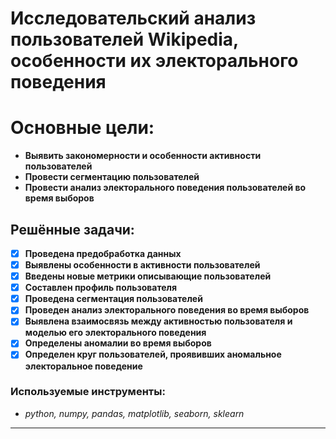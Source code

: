 # Исследовательский анализ пользователей Wikipedia, особенности их электорального поведения
# Основные цели:
* **Выявить закономерности и особенности активности пользователей**
* **Провести сегментацию пользователей**
* **Провести анализ электорального поведения пользователей во время выборов**
 ## Решённые задачи:
 - [x] **Проведена предобработка данных**
 - [x] **Выявлены особенности в активности пользователей**
 - [x] **Введены новые метрики описывающие пользователей**
 - [x] **Составлен профиль пользователя**
 - [x] **Проведена сегментация пользователей**
 - [x] **Проведен анализ электорального поведения во время выборов**
 - [x] **Выявлена взаимосвязь между активностью пользователя и моделью его электорального поведения**
 - [x] **Определены аномалии во время выборов**
 - [x] **Определен круг пользователей, проявивших аномальное электоральное поведение**
### Используемые инструменты:
   * *python, numpy, pandas, matplotlib, seaborn, sklearn*
* **
